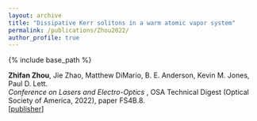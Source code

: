 ```yaml
---
layout: archive
title: "Dissipative Kerr solitons in a warm atomic vapor system"
permalink: /publications/Zhou2022/
author_profile: true
---
```


{% include base_path %}

**Zhifan Zhou**, Jie Zhao, Matthew DiMario, B. E. Anderson, Kevin M. Jones, Paul D. Lett.                                             
<i> Conference on Lasers and Electro-Optics </i>, OSA Technical Digest (Optical Society of America, 2022), paper FS4B.8.         
[[publisher](https://opg.optica.org/DirectPDFAccess/81FC3F8B-CB77-460E-850A9C6575F6A59B_so3697388.pdf?da=1&idso=3697388&uri=&seq=0&mobile=no)]